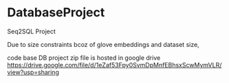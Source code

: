 # DatabaseProject
Seq2SQL Project

Due to size constraints bcoz of glove embeddings and dataset size,

code base DB project zip file is hosted in google drive https://drive.google.com/file/d/1eZaf53Fpy0SvmDpMnfEBhsxScwMymVLR/view?usp=sharing
